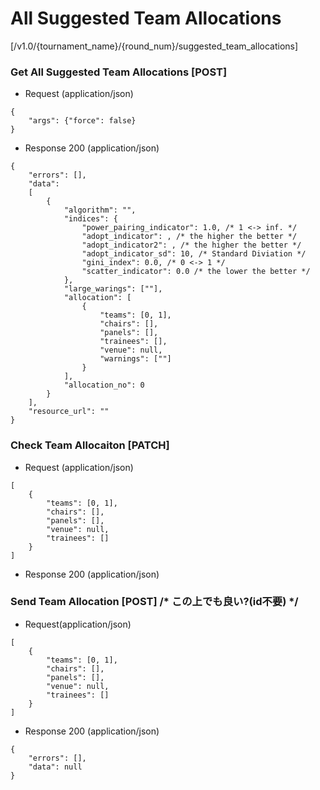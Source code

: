 # All Suggested Team Allocations 

[/v1.0/{tournament_name}/{round_num}/suggested_team_allocations]

### Get All Suggested Team Allocations [POST]

+ Request (application/json)
```
{
    "args": {"force": false}
}
```
+ Response 200 (application/json)
```
{
    "errors": [],
    "data":
    [
        {
            "algorithm": "",
            "indices": {
                "power_pairing_indicator": 1.0, /* 1 <-> inf. */
                "adopt_indicator": , /* the higher the better */
                "adopt_indicator2": , /* the higher the better */
                "adopt_indicator_sd": 10, /* Standard Diviation */
                "gini_index": 0.0, /* 0 <-> 1 */
                "scatter_indicator": 0.0 /* the lower the better */
            },
            "large_warings": [""],
            "allocation": [
                {
                    "teams": [0, 1],
                    "chairs": [],
                    "panels": [],
                    "trainees": [],
                    "venue": null,
                    "warnings": [""]
                }
            ],
            "allocation_no": 0
        }
    ],
    "resource_url": ""
}
```

### Check Team Allocaiton [PATCH]

+ Request (application/json)
```
[
    {
        "teams": [0, 1],
        "chairs": [],
        "panels": [],
        "venue": null,
        "trainees": []
    }
]
```
+ Response 200 (application/json)

### Send Team Allocation [POST] /* この上でも良い?(id不要) */

+ Request(application/json)
```
[  
    {
        "teams": [0, 1],
        "chairs": [],
        "panels": [],
        "venue": null,
        "trainees": []
    }
]
```
+ Response 200 (application/json)
```
{
    "errors": [],
    "data": null
}
```